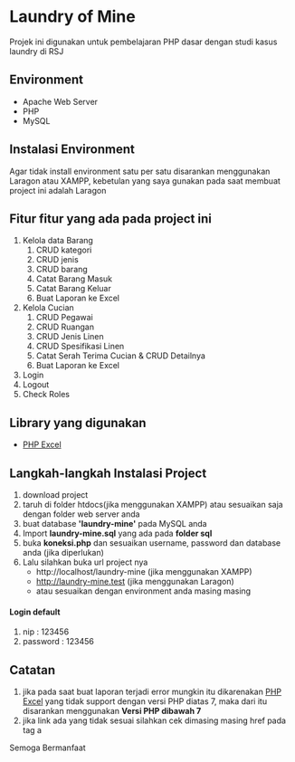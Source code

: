 # Laundry of Mine
Projek ini digunakan untuk pembelajaran PHP dasar dengan studi kasus laundry di RSJ

## Environment
- Apache Web Server
- PHP
- MySQL

## Instalasi Environment
Agar tidak install environment satu per satu disarankan menggunakan Laragon atau XAMPP, kebetulan yang saya gunakan pada saat membuat project ini adalah Laragon

## Fitur fitur yang ada pada project ini
1. Kelola data Barang
   1. CRUD kategori
   2. CRUD jenis
   3. CRUD barang
   4. Catat Barang Masuk
   5. Catat Barang Keluar
   6. Buat Laporan ke Excel
2. Kelola Cucian
   1. CRUD Pegawai
   2. CRUD Ruangan
   3. CRUD Jenis Linen
   4. CRUD Spesifikasi Linen
   5. Catat Serah Terima Cucian & CRUD Detailnya
   6. Buat Laporan ke Excel
3. Login
4. Logout
5. Check Roles

## Library yang digunakan
- [PHP Excel](https://github.com/PHPOffice/PHPExcel)

## Langkah-langkah Instalasi Project
1. download project
2. taruh di folder htdocs(jika menggunakan XAMPP) atau sesuaikan saja dengan folder web server anda
3. buat database **'laundry-mine'** pada MySQL anda
4. Import **laundry-mine.sql** yang ada pada **folder sql**
5. buka **koneksi.php** dan sesuaikan username, password dan database anda (jika diperlukan) 
6. Lalu silahkan buka url project nya 
   - http://localhost/laundry-mine (jika menggunakan XAMPP)
   - http://laundry-mine.test (jika menggunakan Laragon) 
   - atau sesuaikan dengan environment anda masing masing

#### Login default
   1. nip : 123456
   2. password : 123456

## Catatan
1. jika pada saat buat laporan terjadi error mungkin itu dikarenakan [PHP Excel](https://github.com/PHPOffice/PHPExcel) yang tidak support dengan versi PHP diatas 7, maka dari itu disarankan menggunakan **Versi PHP dibawah 7**
2. jika link ada yang tidak sesuai silahkan cek dimasing masing href pada tag a

Semoga Bermanfaat
